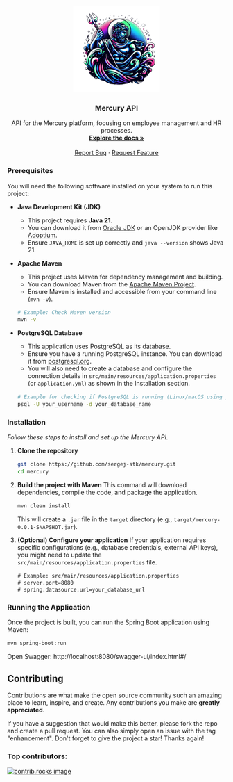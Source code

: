 <br />
<div align="center">
  <a href="https://github.com/sergej-stk/mercury">
    <img src="assets/logo.png" alt="Logo" width="200" height="200">
  </a>

<h3 align="center">Mercury API</h3>

  <p align="center">
    API for the Mercury platform, focusing on employee management and HR processes.
    <br />
    <a href="https://mercury.sergejsteinsiek.com/"><strong>Explore the docs »</strong></a>
    <br />
    <br />
    <a href="https://github.com/sergej-stk/mercury/issues/new?template=bugreport.md">Report Bug</a>
    &middot;
    <a href="https://github.com/sergej-stk/mercury/issues/new?template=featurerequest.md">Request Feature</a>
  </p>
</div>

### Prerequisites

You will need the following software installed on your system to run this project:

* **Java Development Kit (JDK)**
    * This project requires **Java 21**.
    * You can download it from [Oracle JDK](https://www.oracle.com/java/technologies/downloads/#java21) or an OpenJDK provider like [Adoptium](https://adoptium.net/temurin/releases/?version=21).
    * Ensure `JAVA_HOME` is set up correctly and `java --version` shows Java 21.

* **Apache Maven**
    * This project uses Maven for dependency management and building.
    * You can download Maven from the [Apache Maven Project](https://maven.apache.org/download.cgi).
    * Ensure Maven is installed and accessible from your command line (`mvn -v`).
    ```sh
    # Example: Check Maven version
    mvn -v
    ```

* **PostgreSQL Database**
    * This application uses PostgreSQL as its database.
    * Ensure you have a running PostgreSQL instance. You can download it from [postgresql.org](https://www.postgresql.org/download/).
    * You will also need to create a database and configure the connection details in `src/main/resources/application.properties` (or `application.yml`) as shown in the Installation section.
    ```sh
    # Example for checking if PostgreSQL is running (Linux/macOS using psql)
    psql -U your_username -d your_database_name
    ```

### Installation

_Follow these steps to install and set up the Mercury API._

1.  **Clone the repository**
    ```sh
    git clone https://github.com/sergej-stk/mercury.git
    cd mercury
    ```

2.  **Build the project with Maven**
    This command will download dependencies, compile the code, and package the application.
    ```sh
    mvn clean install
    ```
    This will create a `.jar` file in the `target` directory (e.g., `target/mercury-0.0.1-SNAPSHOT.jar`).

3.  **(Optional) Configure your application**
    If your application requires specific configurations (e.g., database credentials, external API keys), you might need to update the `src/main/resources/application.properties` file.
    ```properties
    # Example: src/main/resources/application.properties
    # server.port=8080
    # spring.datasource.url=your_database_url
    ```
    
### Running the Application

Once the project is built, you can run the Spring Boot application using Maven:

```sh
mvn spring-boot:run
```

Open Swagger:
http://localhost:8080/swagger-ui/index.html#/

## Contributing

Contributions are what make the open source community such an amazing place to learn, inspire, and create. Any contributions you make are **greatly appreciated**.

If you have a suggestion that would make this better, please fork the repo and create a pull request. You can also simply open an issue with the tag "enhancement".
Don't forget to give the project a star! Thanks again!


### Top contributors:

<a href="https://github.com/sergej-stk/mercury/graphs/contributors">
  <img src="https://contrib.rocks/image?repo=sergej-stk/mercury" alt="contrib.rocks image" />
</a>
